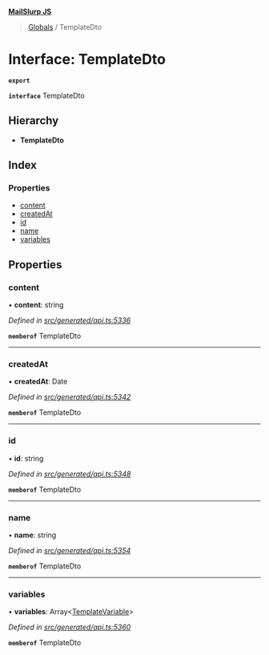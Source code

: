 **[MailSlurp JS](../README.md)**

> [Globals](../README.md) / TemplateDto

# Interface: TemplateDto

**`export`** 

**`interface`** TemplateDto

## Hierarchy

* **TemplateDto**

## Index

### Properties

* [content](templatedto.md#content)
* [createdAt](templatedto.md#createdat)
* [id](templatedto.md#id)
* [name](templatedto.md#name)
* [variables](templatedto.md#variables)

## Properties

### content

•  **content**: string

*Defined in [src/generated/api.ts:5336](https://github.com/mailslurp/mailslurp-client/blob/37bf78e/src/generated/api.ts#L5336)*

**`memberof`** TemplateDto

___

### createdAt

•  **createdAt**: Date

*Defined in [src/generated/api.ts:5342](https://github.com/mailslurp/mailslurp-client/blob/37bf78e/src/generated/api.ts#L5342)*

**`memberof`** TemplateDto

___

### id

•  **id**: string

*Defined in [src/generated/api.ts:5348](https://github.com/mailslurp/mailslurp-client/blob/37bf78e/src/generated/api.ts#L5348)*

**`memberof`** TemplateDto

___

### name

•  **name**: string

*Defined in [src/generated/api.ts:5354](https://github.com/mailslurp/mailslurp-client/blob/37bf78e/src/generated/api.ts#L5354)*

**`memberof`** TemplateDto

___

### variables

•  **variables**: Array\<[TemplateVariable](../modules/templatevariable.md)>

*Defined in [src/generated/api.ts:5360](https://github.com/mailslurp/mailslurp-client/blob/37bf78e/src/generated/api.ts#L5360)*

**`memberof`** TemplateDto
